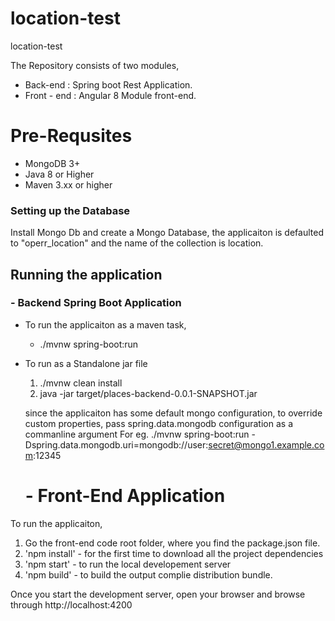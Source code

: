 # location-test
location-test

The Repository consists of two modules, 
- Back-end : Spring boot Rest Application. 
- Front - end : Angular 8 Module front-end.


# Pre-Requsites
 - MongoDB 3+
 - Java 8 or Higher
 - Maven 3.xx or higher
 
### Setting up the Database

Install Mongo Db and create a Mongo Database, the applicaiton is defaulted to "operr_location" and the name of the collection is location. 


## Running the application

### - Backend Spring Boot Application

- To run the applicaiton as a maven task, 
  - ./mvnw spring-boot:run

- To run as a Standalone jar file 
   1. ./mvnw clean install
   2. java -jar target/places-backend-0.0.1-SNAPSHOT.jar
   
  since the applicaiton has some default mongo configuration, to override custom properties, pass spring.data.mongodb configuration as a commanline argument
  For eg. ./mvnw spring-boot:run -Dspring.data.mongodb.uri=mongodb://user:secret@mongo1.example.com:12345
  
  # - Front-End Application

To run the applicaiton, 
 1. Go the front-end code root folder, where you find the package.json file.
 2. 'npm install' - for the first time to download all the project dependencies
 3. 'npm start' - to run the local developement server
 4. 'npm build' - to build the output complie distribution bundle.
 
 Once you start the development server, open your browser and browse through http://localhost:4200
 
 


